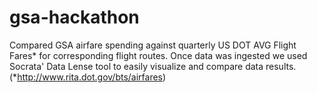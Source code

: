 # gsa-hackathon
Compared GSA airfare spending against quarterly US DOT AVG Flight Fares* for corresponding flight routes. Once data was ingested we used Socrata' Data Lense tool to easily visualize and compare data results.
(*http://www.rita.dot.gov/bts/airfares)
